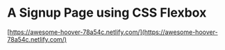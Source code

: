 # A Signup Page using CSS Flexbox

[https://awesome-hoover-78a54c.netlify.com/](https://awesome-hoover-78a54c.netlify.com/)
